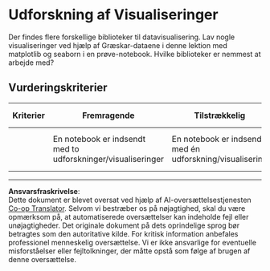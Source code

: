 <!--
CO_OP_TRANSLATOR_METADATA:
{
  "original_hash": "4485a1ed4dd1b5647365e3d87456515d",
  "translation_date": "2025-09-04T23:43:32+00:00",
  "source_file": "2-Regression/2-Data/assignment.md",
  "language_code": "da"
}
-->
# Udforskning af Visualiseringer

Der findes flere forskellige biblioteker til datavisualisering. Lav nogle visualiseringer ved hjælp af Græskar-dataene i denne lektion med matplotlib og seaborn i en prøve-notebook. Hvilke biblioteker er nemmest at arbejde med?

## Vurderingskriterier

| Kriterier | Fremragende | Tilstrækkelig | Kræver Forbedring |
| --------- | ----------- | ------------- | ----------------- |
|           | En notebook er indsendt med to udforskninger/visualiseringer         | En notebook er indsendt med én udforskning/visualisering       | En notebook er ikke indsendt                 |

---

**Ansvarsfraskrivelse**:  
Dette dokument er blevet oversat ved hjælp af AI-oversættelsestjenesten [Co-op Translator](https://github.com/Azure/co-op-translator). Selvom vi bestræber os på nøjagtighed, skal du være opmærksom på, at automatiserede oversættelser kan indeholde fejl eller unøjagtigheder. Det originale dokument på dets oprindelige sprog bør betragtes som den autoritative kilde. For kritisk information anbefales professionel menneskelig oversættelse. Vi er ikke ansvarlige for eventuelle misforståelser eller fejltolkninger, der måtte opstå som følge af brugen af denne oversættelse.